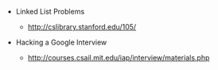 * Linked List Problems
  * http://cslibrary.stanford.edu/105/

* Hacking a Google Interview
  * http://courses.csail.mit.edu/iap/interview/materials.php
